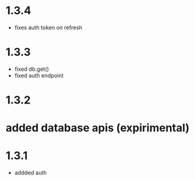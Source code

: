 # 1.3.4
- fixes auth token on refresh

# 1.3.3
- fixed db.get() 
- fixed auth endpoint

# 1.3.2
# added database apis (expirimental)

# 1.3.1
- addded auth